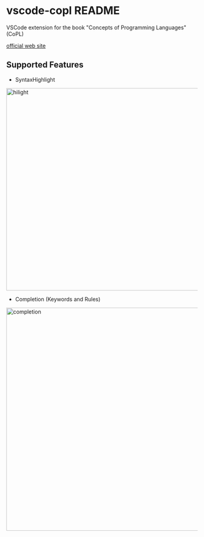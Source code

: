 # vscode-copl README

VSCode extension for the book "Concepts of Programming Languages"(CoPL)

[official web site](http://www.fos.kuis.kyoto-u.ac.jp/~igarashi/CoPL/)

## Supported Features

- SyntaxHighlight
<img width="532" alt="hilight" src="https://user-images.githubusercontent.com/39041808/76522259-aa70ef00-64a9-11ea-8649-65ce60878ac7.png">


- Completion (Keywords and Rules)
 <img width="586" alt="completion" src="https://user-images.githubusercontent.com/39041808/76522217-92996b00-64a9-11ea-9bbb-a49e13b72800.png">

